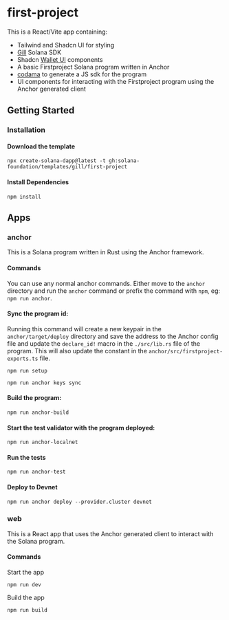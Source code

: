 # first-project

This is a React/Vite app containing:

- Tailwind and Shadcn UI for styling
- [Gill](https://gill.site/) Solana SDK
- Shadcn [Wallet UI](https://registry.wallet-ui.dev) components
- A basic Firstproject Solana program written in Anchor
- [codama](https://github.com/codama-idl/codama) to generate a JS sdk for the program
- UI components for interacting with the Firstproject program using the Anchor generated client

## Getting Started

### Installation

#### Download the template

```shell
npx create-solana-dapp@latest -t gh:solana-foundation/templates/gill/first-project
```

#### Install Dependencies

```shell
npm install
```

## Apps

### anchor

This is a Solana program written in Rust using the Anchor framework.

#### Commands

You can use any normal anchor commands. Either move to the `anchor` directory and run the `anchor` command or prefix the
command with `npm`, eg: `npm run anchor`.

#### Sync the program id:

Running this command will create a new keypair in the `anchor/target/deploy` directory and save the address to the
Anchor config file and update the `declare_id!` macro in the `./src/lib.rs` file of the program. This will also update
the constant in the `anchor/src/firstproject-exports.ts` file.

```shell
npm run setup
```

```shell
npm run anchor keys sync
```

#### Build the program:

```shell
npm run anchor-build
```

#### Start the test validator with the program deployed:

```shell
npm run anchor-localnet
```

#### Run the tests

```shell
npm run anchor-test
```

#### Deploy to Devnet

```shell
npm run anchor deploy --provider.cluster devnet
```

### web

This is a React app that uses the Anchor generated client to interact with the Solana program.

#### Commands

Start the app

```shell
npm run dev
```

Build the app

```shell
npm run build
```
